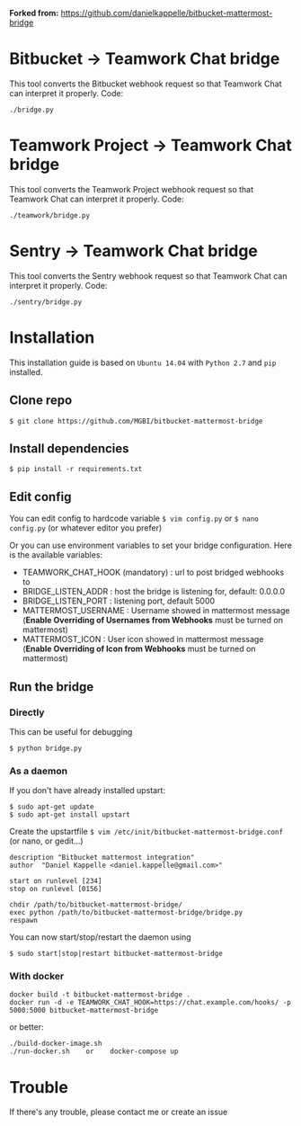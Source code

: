 **Forked from:**
https://github.com/danielkappelle/bitbucket-mattermost-bridge

# Bitbucket -> Teamwork Chat bridge
This tool converts the Bitbucket webhook request so that Teamwork Chat can interpret it properly.
Code:
```
./bridge.py
```

# Teamwork Project -> Teamwork Chat bridge
This tool converts the Teamwork Project webhook request so that Teamwork Chat can interpret it properly.
Code:
```
./teamwork/bridge.py
```

# Sentry -> Teamwork Chat bridge
This tool converts the Sentry webhook request so that Teamwork Chat can interpret it properly.
Code:
```
./sentry/bridge.py
```

# Installation
This installation guide is based on `Ubuntu 14.04` with `Python 2.7` and `pip` installed.

## Clone repo
`$ git clone https://github.com/MGBI/bitbucket-mattermost-bridge`

## Install dependencies
`$ pip install -r requirements.txt`

## Edit config
You can edit config to hardcode variable
`$ vim config.py` or `$ nano config.py` (or whatever editor you prefer)

Or you can use environment variables to set your bridge configuration.
Here is the available variables:

* TEAMWORK_CHAT_HOOK (mandatory) : url to post bridged webhooks to
* BRIDGE_LISTEN_ADDR : host the bridge is listening for, default: 0.0.0.0
* BRIDGE_LISTEN_PORT : listening port, default 5000
* MATTERMOST_USERNAME : Username showed in mattermost message (**Enable Overriding of Usernames from Webhooks** must be turned on mattermost)
* MATTERMOST_ICON : User icon showed in mattermost message (**Enable Overriding of Icon from Webhooks** must be turned on mattermost)

## Run the bridge
### Directly
This can be useful for debugging

`$ python bridge.py`

### As a daemon
If you don't have already installed upstart:
```
$ sudo apt-get update
$ sudo apt-get install upstart
```

Create the upstartfile
`$ vim /etc/init/bitbucket-mattermost-bridge.conf` (or nano, or gedit...)

```
description "Bitbucket mattermost integration"
author  "Daniel Kappelle <daniel.kappelle@gmail.com>"

start on runlevel [234]
stop on runlevel [0156]

chdir /path/to/bitbucket-mattermost-bridge/
exec python /path/to/bitbucket-mattermost-bridge/bridge.py
respawn
```

You can now start/stop/restart the daemon using

`$ sudo start|stop|restart bitbucket-mattermost-bridge`

### With docker

```
docker build -t bitbucket-mattermost-bridge .
docker run -d -e TEAMWORK_CHAT_HOOK=https://chat.example.com/hooks/ -p 5000:5000 bitbucket-mattermost-bridge
```
or better:
```
./build-docker-image.sh
./run-docker.sh    or    docker-compose up
```

# Trouble
If there's any trouble, please contact me or create an issue
